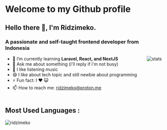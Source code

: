 <h1>Welcome to my Github profile</h1>

<h2>Hello there 👋, I'm Ridzimeko.</h2>
<h3>A passionate and self-taught frontend developer from Indonesia</h3>

<img align="right" src="https://github-meko-stats.vercel.app/api?username=ridzimeko&show_icons=true&theme=transparent&include_all_commits=true" alt="stats" /> 

- 🌱 I’m currently learning **Laravel, React, and NextJS**
- 💬 Ask me about something (i'll reply if i'm not busy)
- 🎵 I like listening music
- 😄 I like about tech topic and still newbie about programming
- ⚡ Fun fact: I ❤️ 😺 
- 📫 How to reach me: <a href="mailto:ridzimeko@proton.me">ridzimeko@proton.me</a> <br><br>

<p align="left">
  <h2>Most Used Languages :</h2>
  <img src="https://github-meko-stats.vercel.app/api/top-langs?username=ridzimeko&show_icons=true&theme=transparent&locale=en&layout=compact&card_width=460" alt="ridzimeko" />
</p>

